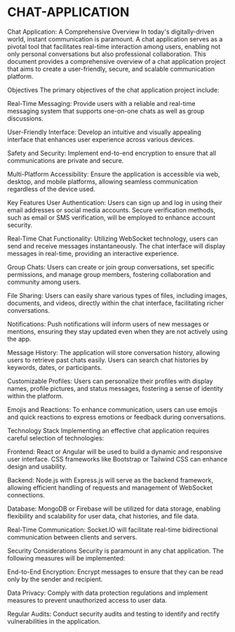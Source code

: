 



# CHAT-APPLICATION

Chat Application: A Comprehensive Overview
In today's digitally-driven world, instant communication is paramount. A chat application serves as a pivotal tool that facilitates real-time interaction among users, enabling not only personal conversations but also professional collaboration. This document provides a comprehensive overview of a chat application project that aims to create a user-friendly, secure, and scalable communication platform.

Objectives
The primary objectives of the chat application project include:

Real-Time Messaging: Provide users with a reliable and real-time messaging system that supports one-on-one chats as well as group discussions.

User-Friendly Interface: Develop an intuitive and visually appealing interface that enhances user experience across various devices.

Safety and Security: Implement end-to-end encryption to ensure that all communications are private and secure.

Multi-Platform Accessibility: Ensure the application is accessible via web, desktop, and mobile platforms, allowing seamless communication regardless of the device used.

Key Features
User Authentication: Users can sign up and log in using their email addresses or social media accounts. Secure verification methods, such as email or SMS verification, will be employed to enhance account security.

Real-Time Chat Functionality: Utilizing WebSocket technology, users can send and receive messages instantaneously. The chat interface will display messages in real-time, providing an interactive experience.

Group Chats: Users can create or join group conversations, set specific permissions, and manage group members, fostering collaboration and community among users.

File Sharing: Users can easily share various types of files, including images, documents, and videos, directly within the chat interface, facilitating richer conversations.

Notifications: Push notifications will inform users of new messages or mentions, ensuring they stay updated even when they are not actively using the app.

Message History: The application will store conversation history, allowing users to retrieve past chats easily. Users can search chat histories by keywords, dates, or participants.

Customizable Profiles: Users can personalize their profiles with display names, profile pictures, and status messages, fostering a sense of identity within the platform.

Emojis and Reactions: To enhance communication, users can use emojis and quick reactions to express emotions or feedback during conversations.

Technology Stack
Implementing an effective chat application requires careful selection of technologies:

Frontend: React or Angular will be used to build a dynamic and responsive user interface. CSS frameworks like Bootstrap or Tailwind CSS can enhance design and usability.

Backend: Node.js with Express.js will serve as the backend framework, allowing efficient handling of requests and management of WebSocket connections.

Database: MongoDB or Firebase will be utilized for data storage, enabling flexibility and scalability for user data, chat histories, and file data.

Real-Time Communication: Socket.IO will facilitate real-time bidirectional communication between clients and servers.

Security Considerations
Security is paramount in any chat application. The following measures will be implemented:

End-to-End Encryption: Encrypt messages to ensure that they can be read only by the sender and recipient.

Data Privacy: Comply with data protection regulations and implement measures to prevent unauthorized access to user data.

Regular Audits: Conduct security audits and testing to identify and rectify vulnerabilities in the application.
